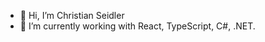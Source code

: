 - 👋 Hi, I’m Christian Seidler
- 🌱 I’m currently working with React, TypeScript, C#, .NET.

<!---
chseidler/chseidler is a ✨ special ✨ repository because its `README.md` (this file) appears on your GitHub profile.
You can click the Preview link to take a look at your changes.
--->
